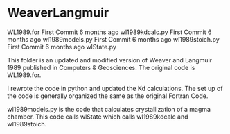# WeaverLangmuir

WL1989.for	First Commit	6 months ago
wl1989kdcalc.py	First Commit	6 months ago
wl1989models.py	First Commit	6 months ago
wl1989stoich.py	First Commit	6 months ago
wlState.py

This folder is an updated and modified version of Weaver and Langmuir 1989 published in Computers & Geosciences. The original code is WL1989.for.

I rewrote the code in python and updated the Kd calculations. The set up of the code is generally organized the same as the original Fortran Code.

wl1989models.py is the code that calculates crystallization of a magma chamber. This code calls wlState which calls wl1989kdcalc and wl1989stoich.

